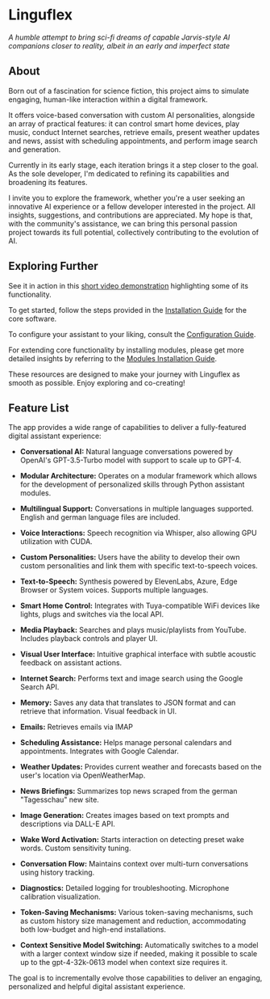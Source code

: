 # Linguflex

*A humble attempt to bring sci-fi dreams of capable Jarvis-style AI companions closer to reality, albeit in an early and imperfect state*

## About 

Born out of a fascination for science fiction, this project aims to simulate engaging, human-like interaction within a digital framework.

It offers voice-based conversation with custom AI personalities, alongside an array of practical features: it can control smart home devices, play music, conduct Internet searches, retrieve emails, present weather updates and news, assist with scheduling appointments, and perform image search and generation.

Currently in its early stage, each iteration brings it a step closer to the goal. As the sole developer, I'm dedicated to refining its capabilities and broadening its features.

I invite you to explore the framework, whether you're a user seeking an innovative AI experience or a fellow developer interested in the project. All insights, suggestions, and contributions are appreciated. My hope is that, with the community's assistance, we can bring this personal passion project towards its full potential, collectively contributing to the evolution of AI.

## Exploring Further

See it in action in this [short video demonstration](https://www.youtube.com/watch?v=obYUkYrcAw0&t=26s) highlighting some of its functionality.

To get started, follow the steps provided in the [Installation Guide](https://github.com/KoljaB/Linguflex/blob/main/docs/install.md) for the core software.

To configure your assistant to your liking, consult the [Configuration Guide](https://github.com/KoljaB/Linguflex/blob/main/docs/config.md).

For extending core functionality by installing modules, please get more detailed insights by referring to the [Modules Installation Guide](https://github.com/KoljaB/Linguflex/blob/main/docs/modules.md).

These resources are designed to make your journey with Linguflex as smooth as possible. Enjoy exploring and co-creating!

## Feature List

The app provides a wide range of capabilities to deliver a fully-featured digital assistant experience:

- **Conversational AI:** Natural language conversations powered by OpenAI's GPT-3.5-Turbo model with support to scale up to GPT-4. 

- **Modular Architecture:** Operates on a modular framework which allows for the development of personalized skills through Python assistant modules.

- **Multilingual Support:** Conversations in multiple languages supported. English and german language files are included.

- **Voice Interactions:** Speech recognition via Whisper, also allowing GPU utilization with CUDA.

- **Custom Personalities:** Users have the ability to develop their own custom personalities and link them with specific text-to-speech voices.

- **Text-to-Speech:** Synthesis powered by ElevenLabs, Azure, Edge Browser or System voices. Supports multiple languages.

- **Smart Home Control:** Integrates with Tuya-compatible WiFi devices like lights, plugs and switches via the local API.

- **Media Playback:** Searches and plays music/playlists from YouTube. Includes playback controls and player UI.

- **Visual User Interface:** Intuitive graphical interface with subtle acoustic feedback on assistant actions.

- **Internet Search:** Performs text and image search using the Google Search API.

- **Memory:** Saves any data that translates to JSON format and can retrieve that information. Visual feedback in UI.

- **Emails:** Retrieves emails via IMAP

- **Scheduling Assistance:** Helps manage personal calendars and appointments. Integrates with Google Calendar.

- **Weather Updates:** Provides current weather and forecasts based on the user's location via OpenWeatherMap.

- **News Briefings:** Summarizes top news scraped from the german "Tagesschau" new site.

- **Image Generation:** Creates images based on text prompts and descriptions via DALL-E API.

- **Wake Word Activation:** Starts interaction on detecting preset wake words. Custom sensitivity tuning.

- **Conversation Flow:** Maintains context over multi-turn conversations using history tracking.

- **Diagnostics:** Detailed logging for troubleshooting. Microphone calibration visualization.

- **Token-Saving Mechanisms:** Various token-saving mechanisms, such as custom history size management and reduction, accommodating both low-budget and high-end installations.

- **Context Sensitive Model Switching:** Automatically switches to a model with a larger context window size if needed, making it possible to scale up to the gpt-4-32k-0613 model when context size requires it.


The goal is to incrementally evolve those capabilities to deliver an engaging, personalized and helpful digital assistant experience.
